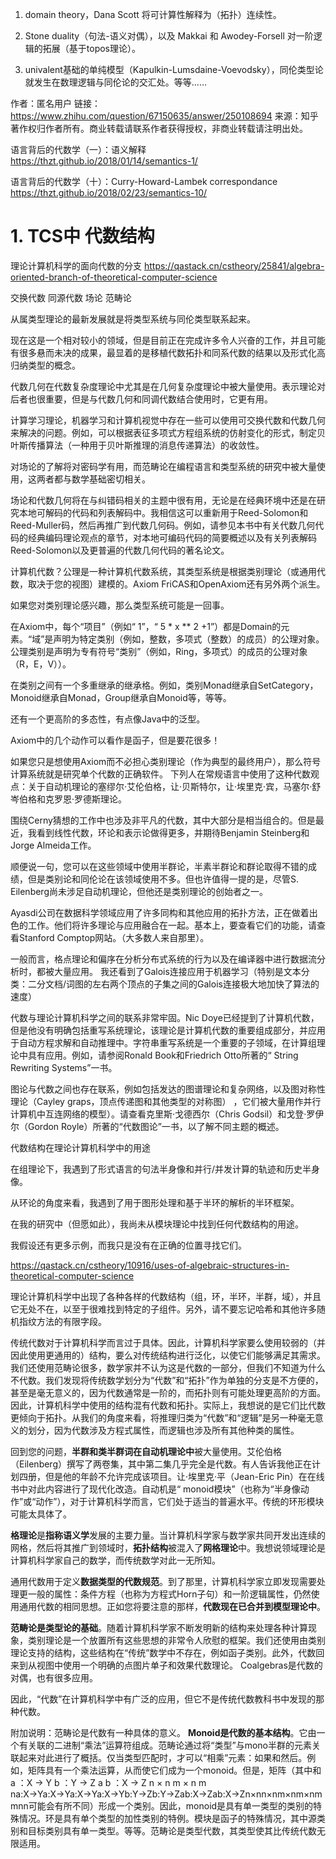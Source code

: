 


1. domain theory，Dana Scott 将可计算性解释为（拓扑）连续性。



2. Stone duality（句法-语义对偶），以及 Makkai 和 Awodey-Forsell 对一阶逻辑的拓展（基于topos理论）。



3. univalent基础的单纯模型（Kapulkin-Lumsdaine-Voevodsky），同伦类型论就发生在数理逻辑与同伦论的交汇处。等等……

作者：匿名用户
链接：https://www.zhihu.com/question/67150635/answer/250108694
来源：知乎
著作权归作者所有。商业转载请联系作者获得授权，非商业转载请注明出处。


语言背后的代数学（一）：语义解释 https://thzt.github.io/2018/01/14/semantics-1/

语言背后的代数学（十）：Curry-Howard-Lambek correspondance  https://thzt.github.io/2018/02/23/semantics-10/



# 1. TCS中 代数结构


理论计算机科学的面向代数的分支 https://qastack.cn/cstheory/25841/algebra-oriented-branch-of-theoretical-computer-science





交换代数
同源代数
场论
范畴论

从属类型理论的最新发展就是将类型系统与同伦类型联系起来。

现在这是一个相对较小的领域，但是目前正在完成许多令人兴奋的工作，并且可能有很多悬而未决的成果，最显着的是移植代数拓扑和同系代数的结果以及形式化高归纳类型的概念。



代数几何在代数复杂度理论中尤其是在几何复杂度理论中被大量使用。表示理论对后者也很重要，但是与代数几何和同调代数结合使用时，它更有用。



计算学习理论，机器学习和计算机视觉中存在一些可以使用可交换代数和代数几何来解决的问题。例如，可以根据表征多项式方程组系统的仿射变化的形式，制定贝叶斯传播算法（一种用于贝叶斯推理的消息传递算法）的收敛性。

对场论的了解将对密码学有用，而范畴论在编程语言和类型系统的研究中被大量使用，这两者都与数学基础密切相关。


场论和代数几何将在与纠错码相关的主题中很有用，无论是在经典环境中还是在研究本地可解码的代码和列表解码中。我相信这可以重新用于Reed-Solomon和Reed-Muller码，然后再推广到代数几何码。例如，请参见本书中有关代数几何代码的经典编码理论观点的章节，对本地可编码代码的简要概述以及有关列表解码Reed-Solomon以及更普遍的代数几何代码的著名论文。


计算机代数？公理是一种计算机代数系统，其类型系统是根据类别理论（或通用代数，取决于您的视图）建模的。Axiom FriCAS和OpenAxiom还有另外两个派生。

如果您对类别理论感兴趣，那么类型系统可能是一回事。

在Axiom中，每个“项目”（例如“ 1”，“ 5 * x ** 2 +1”）都是Domain的元素。“域”是声明为特定类别（例如，整数，多项式（整数）的成员）的公理对象。公理类别是声明为专有符号“类别”（例如，Ring，多项式）的成员的公理对象（R，E，V））。

在类别之间有一个多重继承的继承格。例如，类别Monad继承自SetCategory，Monoid继承自Monad，Group继承自Monoid等，等等。

还有一个更高阶的多态性，有点像Java中的泛型。

Axiom中的几个动作可以看作是函子，但是要花很多！

如果您只是想使用Axiom而不必担心类别理论（作为典型的最终用户），那么符号计算系统就是研究单个代数的正确软件。
下列人在常规语言中使用了这种代数观点：关于自动机理论的塞缪尔·艾伦伯格，让·贝斯特尔，让·埃里克·宾，马塞尔·舒岑伯格和克罗恩·罗德斯理论。

围绕Cerny猜想的工作中也涉及非平凡的代数，其中大部分是相当组合的。但是最近，我看到线性代数，环论和表示论做得更多，并期待Benjamin Steinberg和Jorge Almeida工作。

顺便说一句，您可以在这些领域中使用半群论，半素半群论和群论取得不错的成绩，但是类别论和同伦论在该领域使用不​​多。但也许值得一提的是，尽管S. Eilenberg尚未涉足自动机理论，但他还是类别理论的创始者之一。

Ayasdi公司在数据科学领域应用了许多同构和其他应用的拓扑方法，正在做着出色的工作。他们将许多理论与应用融合在一起。基本上，要查看它们的功能，请查看Stanford Comptop网站。（大多数人来自那里）。



一般而言，格点理论和偏序在分析分布式系统的行为以及在编译器中进行数据流分析时，都被大量应用。
我还看到了Galois连接应用于机器学习（特别是文本分类：二分文档/词图的左右两个顶点的子集之间的Galois连接极大地加快了算法的速度）

代数与理论计算机科学之间的联系非常牢固。Nic Doye已经提到了计算机代数，但是他没有明确包括重写系统理论，该理论是计算机代数的重要组成部分，并应用于自动方程求解和自动推理中。字符串重写系统是一个重要的子领域，在计算组理论中具有应用。例如，请参阅Ronald Book和Friedrich Otto所著的“ String Rewriting Systems”一书。

图论与代数之间也存在联系，例如包括发达的图谱理论和复杂网络，以及图对称性理论（Cayley graps，顶点传递图和其他类型的对称图） ，它们被大量用作并行计算机中互连网络的模型）。请查看克里斯·戈德西尔（Chris Godsil）和戈登·罗伊尔（Gordon Royle）所著的“代数图论”一书，以了解不同主题的概述。









代数结构在理论计算机科学中的用途




在组理论下，我遇到了形式语言的句法半身像和并行/并发计算的轨迹和历史半身像。

从环论的角度来看，我遇到了用于图形处理和基于半环的解析的半环框架。

在我的研究中（但愿如此），我尚未从模块理论中找到任何代数结构的用途。

我假设还有更多示例，而我只是没有在正确的位置寻找它们。


https://qastack.cn/cstheory/10916/uses-of-algebraic-structures-in-theoretical-computer-science


理论计算机科学中出现了各种各样的代数结构（组，环，半环，半群，域），并且它无处不在，以至于很难找到特定的子组件。另外，请不要忘记哈希和其他许多随机指纹方法的有限字段。



传统代数对于计算机科学而言过于具体。因此，计算机科学家要么使用较弱的（并因此使用更通用的）结构，要么对传统结构进行泛化，以使它们能够满足其需求。我们还使用范畴论很多，数学家并不认为这是代数的一部分，但我们不知道为什么不代数。我们发现将传统数学划分为“代数”和“拓扑”作为单独的分支是不方便的，甚至是毫无意义的，因为代数通常是一阶的，而拓扑则有可能处理更高阶的方面。因此，计算机科学中使用的结构混有代数和拓扑。实际上，我想说的是它们比代数更倾向于拓扑。从我们的角度来看，将推理归类为“代数”和“逻辑”是另一种毫无意义的划分，因为代数涉及方程式属性，而逻辑也涉及所有其他种类的属性。

回到您的问题，**半群和类半群词在自动机理论中**被大量使用。艾伦伯格（Eilenberg）撰写了两卷集，其中第二集几乎完全是代数。有人告诉我他正在计划四册，但是他的年龄不允许完成该项目。让·埃里克·平（Jean-Eric Pin）在在线书中对此内容进行了现代化改造。自动机是“ monoid模块”（也称为“半身像动作”或“动作”），对于计算机科学而言，它们处于适当的普遍水平。传统的环形模块可能太具体了。

**格理论**是**指称语义学**发展的主要力量。当计算机科学家与数学家共同开发出连续的网格，然后将其推广到领域时，**拓扑结构**被混入了**网格理论**中。我想说领域理论是计算机科学家自己的数学，而传统数学对此一无所知。

通用代数用于定义**数据类型的代数规范**。到了那里，计算机科学家立即发现需要处理更一般的属性：条件方程（也称为方程式Horn子句）和一阶逻辑属性，仍然使用通用代数的相同思想。正如您将要注意的那样，**代数现在已合并到模型理论中**。

**范畴论是类型论的基础**。随着计算机科学家不断发明新的结构来处理各种计算现象，类别理论是一个放置所有这些思想的非常令人欣慰的框架。我们还使用由类别理论支持的结构，这些结构在“传统”数学中不存在，例如函子类别。此外，代数回来到从视图中使用一个明确的点图片单子和效果代数理论。 Coalgebras是代数的对偶，也有很多应用。

因此，“代数”在计算机科学中有广泛的应用，但它不是传统代数教科书中发现的那种代数。

附加说明：范畴论是代数有一种具体的意义。 **Monoid是代数的基本结构**。它由一个有关联的二进制“乘法”运算符组成。范畴论通过将“类型”与mono半群的元素关联起来对此进行了概括。仅当类型匹配时，才可以“相乘”元素：如果和然后。例如，矩阵具有一个乘法运算，从而使它们成为一个monoid。但是，矩阵（其中和a ：X → Y b ：Y → Z a b ：X → Z n × n m × n m na:X→Ya:X→Ya:X→Ya:X→Yb:Y→Zb:Y→Zab:X→Zab:X→Zn×nn×nm×nm×nmmnn可能会有所不同）形成一个类别。因此，monoid是具有单一类型的类别的特殊情况。环是具有单个类型的加性类别的特例。模块是函子的特殊情况，其中源类别和目标类别具有单一类型。等等。范畴论是类型代数，其类型使其比传统代数无限适用。












